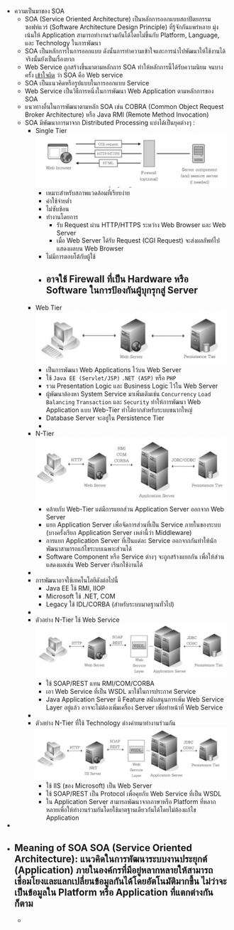 - ความเป็นมาของ SOA
	- SOA (Service Oriented Architecture) เป็นหลักการออกแบบสถาปัตยกรรมซอฟท์แวร์ (Software Architecture Design Principle) ที่รู้จักกันแพร่หลาย มุ่งเน้นให้ Application สามารถทำงานร่วมกันได้โดยไม่ขึ้นกับ Platform, Language, และ Technology ในการพัฒนา
	- SOA เป็นหลักการในการออกแบบ ดังนั้นการทำความเข้าใจและการนำไปพัฒนาให้ใช้งานได้จริงนั้นยังเป็นเรื่องยาก
	- Web Service ถูกสร้างขึ้นมาตามหลักการ SOA ทำให้หลักการนี้ได้รับความนิยม จนบางครั้ง <ins>เข้าใจผิด</ins> ว่า SOA คือ Web service
	- SOA เป็นแนวคิดหรือรูปแบบในการออกแบบ Service
	- Web Service เป็นวิธีการหนึ่งในการพัฒนา Web Application ตามหลักการของ SOA
	- แนวทางอื่นในการพัฒนาตามหลัก SOA เช่น COBRA (Common Object Request Broker Architecture) หรือ Java RMI (Remote Method Invocation)
	- SOA มีพัฒนาการมาจาก Distributed Processing แบ่งได้เป็นยุคต่างๆ :
		- Single Tier
		  ![single-tier-architecture.png](../assets/single-tier-architecture_1703427317479_0.png)
			- เหมาะสำหรับสภาพแวดล้อมที่เรียบง่าย
			- ค่าใช้จ่ายต่ำ
			- ไม่ซับซ้อน
			- ทำงานโดยการ
				- รับ Request ผ่าน HTTP/HTTPS ระหว่าง Web Browser และ Web Server
				- เมื่อ Web Server ได้รับ Request (CGI Request) จะส่งผลลัพท์ไปแสดงผลบน Web Browser
			- ไม่มีการตอบโต้กับผู้ใช้
			- อาจใช้ Firewall ที่เป็น Hardware หรือ Software ในการป้องกันผู้บุกรุกสู่ Server
				-
		- Web Tier
		  ![image.png](../assets/image_1703428028948_0.png)
			- เป็นการพัฒนา Web Applications ไว้บน Web Server
			- ใช้ `Java EE (Servlet/JSP)` `.NET (ASP)` หรือ `PHP`
			- รวม Presentation Logic และ Business Logic ไว้ใน Web Server
			- ผู้พัฒนาต้องหา System Service มาเพิ่มเติมเช่น `Concurrency` `Load Balancing` `Transaction` และ `Security` ทำให้การพัฒนา Web Application แบบ Web-Tier ทำได้ยากสำหรับระบบขนากใหญ่
			- Database Server จะอยู่ใน Persistence Tier
			-
		- N-Tier
		  ![n-tier.png](../assets/n-tier_1703483355566_0.png)
			- คล้ายกับ Web-Tier แต่มีการแยกส่วน Application Server ออกจาก Web Server
			- แยก Application Server เพื่อจัดการส่วนที่เป็น Service ภายในของระบบ (บางครั้งเรียก Application Server เหล่านี้ว่า Middleware)
			- การแยก Application Server ที่เป็นแต่ละ Service ออกจากกันทำให้นักพัฒนาสามารถแก้ไขระบบเฉพาะส่วนได้
			- Software Component หรือ Service ต่างๆ จะถูกสร้างแยกกัน เพื่อให้ส่วนแสดงผลเช่น Web Server เรีนกใช้งานได้
		-
		- การพัฒนาอาจใช้เทคโนโลยีดังต่อไปนี้
			- Java EE ใช้ RMI, IIOP
			- Microsoft ใช้ .NET, COM
			- Legacy ใช้ IDL/CORBA (สำหรับระบบมาตฐานทั่วไป)
		-
		- ตัวอย่าง N-Tier ใช้ Web Service
		  ![n-tier-and-web-service.png](../assets/n-tier-and-web-service_1703485003986_0.png)
			- ใช้ SOAP/REST แทน RMI/COM/CORBA
			- เอา Web Service ที่เป็น WSDL มาใช้ในการประกาศ Service
			- Java Application Server มี Feature สนับสนุนการเพิ่ม Web Service Layer อยู่แล้ว อาจจะไม่ต้องเพิ่มเครื่อง Server เพื่อทำหน้าที่ Web Service
		-
		- ตัวอย่าง N-Tier ที่ใช้ Technology ต่างค่ายมาทำงานร่วมกัน
		  ![n-tier-n-tech.png](../assets/n-tier-n-tech_1703485396689_0.png)
			- ใช้ IIS (ของ Microsoft) เป็น Web Server
			- ใช้ SOAP/REST เป็น Protocol เพื่อคุยกับ Web Service ที่เป็น WSDL
			- ใน Application Server สามารถพัฒนาจากภาษาหรือ Platform ที่หลากหลายเพื่อให้ทำงานร่วมกันโดยใช้มาตฐานเดียวกันได้โดยไม่ต้องแก้ไข Application
-
- Meaning of SOA
  **SOA** (Service Oriented Architecture): แนวคิดในการพัฒนาระบบงานประยุกต์ (Application) ภายในองค์กรที่มีอยู่หลากหลายให้สามารถเชื่อมโยงและแลกเปลี่ยนข้อมูลกันได้โดยอัตโนมัติมากขึ้น ไม่ว่าจะเป็นข้อมูลใน Platform หรือ Application ที่แตกต่างกันก็ตาม
	-
	-